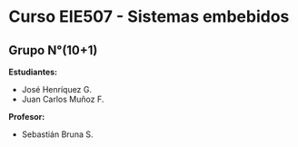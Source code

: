 # Curso EIE507 - Sistemas embebidos
## Grupo N°(10+1)

**Estudiantes:**
- José Henríquez G.
- Juan Carlos Muñoz F.

**Profesor:**
- Sebastián Bruna S.